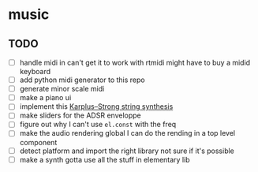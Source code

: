 # music

## TODO
- [ ] handle midi in
  can't get it to work with rtmidi
  might have to buy a midid keyboard
- [ ] add python midi generator to this repo
- [ ] generate minor scale midi
- [ ] make a piano ui
- [ ] implement this [Karplus–Strong string synthesis](https://en.wikipedia.org/wiki/Karplus–Strong_string_synthesis)
- [ ] make sliders for the ADSR enveloppe
- [ ] figure out why I can't use `el.const` with the freq
- [ ] make the audio rendering global
  I can do the rending in a top level component
- [ ] detect platform and import the right library
  not sure if it's possible
- [ ] make a synth
  gotta use all the stuff in elementary lib
